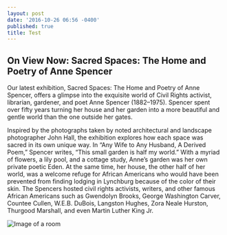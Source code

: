 ```yaml
---
layout: post
date: '2016-10-26 06:56 -0400'
published: true
title: Test
---
```

## On View Now: Sacred Spaces: The Home and Poetry of Anne Spencer

Our latest exhibition, Sacred Spaces: The Home and Poetry of Anne Spencer, offers a glimpse into the exquisite world of Civil Rights activist, librarian, gardener, and poet Anne Spencer (1882–1975). Spencer spent over fifty years turning her house and her garden into a more beautiful and gentle world than the one outside her gates.

Inspired by the photographs taken by noted architectural and landscape photographer John Hall, the exhibition explores how each space was sacred in its own unique way. In “Any Wife to Any Husband, A Derived Poem,” Spencer writes, “This small garden is half my world.” With a myriad of flowers, a lily pool, and a cottage study, Anne’s garden was her own private poetic Eden. At the same time, her house, the other half of her world, was a welcome refuge for African Americans who would have been prevented from finding lodging in Lynchburg because of the color of their skin. The Spencers hosted civil rights activists, writers, and other famous African Americans such as Gwendolyn Brooks, George Washington Carver, Countee Cullen, W.E.B. DuBois, Langston Hughes, Zora Neale Hurston, Thurgood Marshall, and even Martin Luther King Jr.

![Image of a room]({{site.baseurl}}/images/FullSizeRender-13-400x300.jpg)
